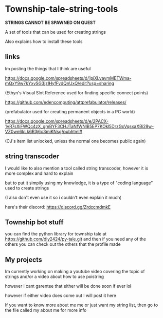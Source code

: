 # Township-tale-string-tools
**STRINGS CANNOT BE SPAWNED ON QUEST**

A set of tools that can be used for creating strings

Also explains how to install these tools

## links

Im posting the things that I think are useful

https://docs.google.com/spreadsheets/d/1piXLvavmMETWma-mQxY9w7kYxvSG3jzIHyfFvdQnUxQ/edit?usp=sharing

(Ethyn's Visual Slot Reference used for finding specific connect points)

https://github.com/edencomputing/attprefabulator/releases/

(prefabulator used for creating permanent objects in a PC world)

https://docs.google.com/spreadsheets/d/e/2PACX-1vR7sXiFWQc4zX_gmBYF3CHJTaNfWNlB5EP7KOkl5DrzGxVqsxaXBi28w-VZ0wn6kLk6R3j6c3miKNsg/pubhtml#

(CJ's item list unlocked, unless the normal one becomes public again)

## string transcoder

I would like to also mention a tool called string transcoder, however it is more complex and hard to explain

but to put it simpily using my knowledge, it is a type of "coding language" used to create strings

(I also don't even use it so i couldn't even explain it much)

here's their discord: https://discord.gg/ZrdccmdmkE

## Township bot stuff

you can find the python library for township tale at https://github.com/dly2424/py-tale.git
and then if you need any of the others you can check out the others that the profile made

## My projects

Im currently working on making a youtube video covering the topic of strings and/or a video about how to use poistring

however i cant garentee that either will be done soon if ever lol

however if either video does come out I will post it here

If you want to know more about me me or just want my string list, then go to the file called my about me for more info
